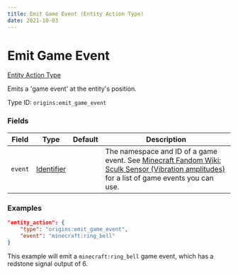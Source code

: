 ```yaml
---
title: Emit Game Event (Entity Action Type)
date: 2021-10-03
---
```


# Emit Game Event

[Entity Action Type](../entity_action_types.md)

Emits a 'game event' at the entity's position.

Type ID: `origins:emit_game_event`


### Fields

Field | Type | Default | Description
------|------|---------|-------------
`event` | [Identifier](../data_types/identifier.md) | | The namespace and ID of a game event. See [Minecraft Fandom Wiki: Sculk Sensor (Vibration amplitudes)](https://minecraft.fandom.com/wiki/Sculk_Sensor#Vibration_amplitudes) for a list of game events you can use.


### Examples

```json
"entity_action": {
    "type": "origins:emit_game_event",
    "event": "minecraft:ring_bell"
}
```
This example will emit a `minecraft:ring_bell` game event, which has a redstone signal output of 6.
